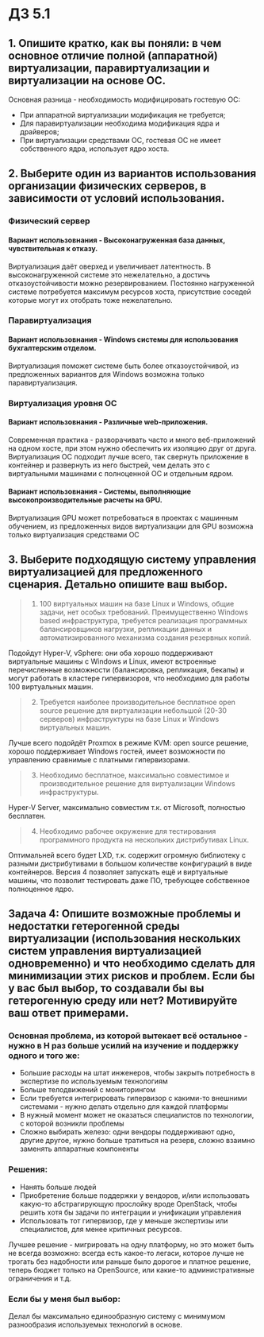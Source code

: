 # ДЗ 5.1

## 1. Опишите кратко, как вы поняли: в чем основное отличие полной (аппаратной) виртуализации, паравиртуализации и виртуализации на основе ОС.

Основная разница - необходимость модифицировать гостевую ОС:
- При аппаратной виртуализации модификация не требуется;
- Для паравиртуализации необходима модификация ядра и драйверов;
- При виртуализации средствами ОС, гостевая ОС не имеет собственного ядра, использует ядро хоста.

## 2. Выберите один из вариантов использования организации физических серверов, в зависимости от условий использования.

### **Физический сервер**
#### **Вариант использовнания** - Высоконагруженная база данных, чувствительная к отказу.
Виртуализация даёт оверхед и увеличивает латентность. В высоконагруженной системе это нежелательно, а достичь отказоустойчивости можно резервированием. Постоянно нагруженной системе потребуется максимум ресурсов хоста, присутствие соседей которые могут их отобрать тоже нежелательно.

### **Паравиртуализация**
#### **Вариант использовнания** - Windows системы для использования бухгалтерским отделом.
Виртуализация поможет системе быть более отказоустойчивой, из предложенных вариантов для Windows возможна только паравиртуализация.

### **Виртуализация уровня ОС**
#### **Вариант использовнания** - Различные web-приложения.
Современная практика - разворачивать часто и много веб-приложений на одном хосте, при этом нужно обеспечить их изоляцию друг от друга. Виртуализация ОС подходит лучше всего, так свернуть приложение в контейнер и развернуть из него быстрей, чем делать это с виртуальными машинами с полноценной ОС и отдельным ядром.

#### **Вариант использовнания** - Системы, выполняющие высокопроизводительные расчеты на GPU.
Виртуализация GPU может потребоваться в проектах с машинным обучением, из предложенных видов виртуализации для GPU возможна только виртуализация средствами ОС

## 3. Выберите подходящую систему управления виртуализацией для предложенного сценария. Детально опишите ваш выбор.

> 1. 100 виртуальных машин на базе Linux и Windows, общие задачи, нет особых требований. Преимущественно Windows based инфраструктура, требуется реализация программных балансировщиков нагрузки, репликации данных и автоматизированного механизма создания резервных копий.

Подойдут Hyper-V, vSphere: они оба хорошо поддерживают виртуальные машины с Windows и Linux, имеют встроенные перечисленные возможности (балансировка, репликация, бекапы) и могут работать в кластере гипервизоров, что необходимо для работы 100 виртуальных машин. 

> 2. Требуется наиболее производительное бесплатное open source решение для виртуализации небольшой (20-30 серверов) инфраструктуры на базе Linux и Windows виртуальных машин.

Лучше всего подойдёт Proxmox в режиме KVM: open source решение, хорошо поддерживает Windows гостей, имеет возможности по управлению сравнимые с платными гипервизорами.

> 3. Необходимо бесплатное, максимально совместимое и производительное решение для виртуализации Windows инфраструктуры.

Hyper-V Server, максимально совместим т.к. от Microsoft, полностью бесплатен.

> 4. Необходимо рабочее окружение для тестирования программного продукта на нескольких дистрибутивах Linux.

Оптимальней всего будет LXD, т.к. содержит огромную библиотеку с разными дистрибутивами в большом количестве конфигураций в виде контейнеров. Версия 4 позволяет запускать ещё и виртуальные машины, что позволит тестировать даже ПО, требующее собственное полноценное ядро. 

## Задача 4: Опишите возможные проблемы и недостатки гетерогенной среды виртуализации (использования нескольких систем управления виртуализацией одновременно) и что необходимо сделать для минимизации этих рисков и проблем. Если бы у вас был выбор, то создавали бы вы гетерогенную среду или нет? Мотивируйте ваш ответ примерами.

### Основная проблема, из которой вытекает всё остальное - нужно в Н раз больше усилий на изучение и поддержку одного и того же:  
- Большие расходы на штат инженеров, чтобы закрыть потребность в экспертизе по используемым технологиям
- Больше телодвижений с мониторингом 
- Если требуется интегрировать гипервизор с какими-то внешними системами - нужно делать отдельно для каждой платформы
- В нужный момент может не оказаться специалистов по технологии, с которой возникли проблемы
- Сложно выбирать железо: одни вендоры поддерживают одно, другие другое, нужно больше тратиться на резерв, сложно взаимно заменять аппаратные компоненты
 

### Решения: 
 - Нанять больше людей 
 - Приобретение больше поддержки у вендоров, и/или использовать какую-то абстрагирующую прослойку вроде OpenStack, чтобы решить хотя бы задачи по интеграции и унификации управления
 - Использовать тот гипервизор, где у меньше экспертизы или специалистов, для менее критичных ресурсов. 

Лучшее решение - мигрировать на одну платформу, но это может быть не всегда возможно: всегда есть какое-то легаси, которое лучше не трогать без надобности или раньше было дорогое и платное решение, теперь бюджет только на OpenSource, или какие-то административные ограничения и т.д.

### Если бы у меня был выбор: 
   Делал бы максимально единообразную систему с минимумом разнообразия используемых технологий в основе.
